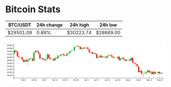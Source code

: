 # Bitcoin Stats

BTC/USDT|24h change|24h high|24h low|
|---|---|---|---|
|$29501.09|0.89%|$30223.74|$28669.00|

<img src="./chart.svg">
